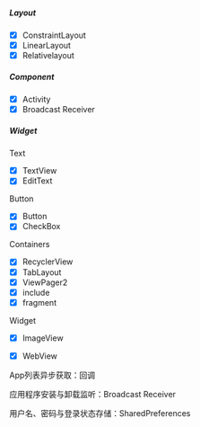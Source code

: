 ##### Layout

- [x] ConstraintLayout
- [x] LinearLayout
- [x] Relativelayout

##### Component

- [x] Activity
- [x] Broadcast Receiver

##### Widget

Text

- [x] TextView
- [x] EditText

Button

- [x] Button
- [x] CheckBox

Containers

- [x] RecyclerView
- [x] TabLayout
- [x] ViewPager2
- [x] include
- [x] fragment

Widget

- [x] ImageView
- [x] WebView



App列表异步获取：回调

应用程序安装与卸载监听：Broadcast Receiver

用户名、密码与登录状态存储：SharedPreferences